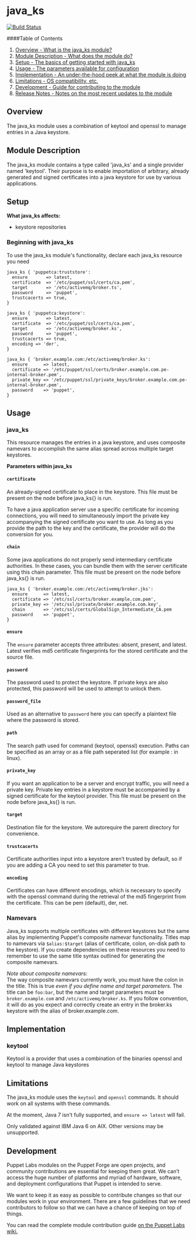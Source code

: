 java_ks
=======

[![Build Status](https://travis-ci.org/puppetlabs/puppetlabs-java_ks.png?branch=master)](https://travis-ci.org/puppetlabs/puppetlabs-java_ks)

####Table of Contents

1. [Overview - What is the java_ks module?](#overview)
2. [Module Description - What does the module do?](#module-description)
3. [Setup - The basics of getting started with java_ks](#setup)
4. [Usage - The parameters available for configuration](#usage)
5. [Implementation - An under-the-hood peek at what the module is doing](#implementation)
6. [Limitations - OS compatibility, etc.](#limitations)
7. [Development - Guide for contributing to the module](#development)
8. [Release Notes - Notes on the most recent updates to the module](#release-notes)

Overview
--------

The java_ks module uses a combination of keytool and openssl to manage entries in a Java keystore.

Module Description
------------------

The java_ks module contains a type called 'java_ks' and a single provider named 'keytool'.  Their purpose is to enable importation of arbitrary, already generated and signed certificates into a java keystore for use by various applications. 

Setup
-----

**What java_ks affects:**

* keystore repositories

### Beginning with java_ks

To use the java_ks module's functionality, declare each java_ks resource you need

    java_ks { 'puppetca:truststore':
      ensure       => latest,
      certificate  => '/etc/puppet/ssl/certs/ca.pem',
      target       => '/etc/activemq/broker.ts',
      password     => 'puppet',
      trustcacerts => true,
    }
    
    java_ks { 'puppetca:keystore':
      ensure       => latest,
      certificate  => '/etc/puppet/ssl/certs/ca.pem',
      target       => '/etc/activemq/broker.ks',
      password     => 'puppet',
      trustcacerts => true,
      encoding => 'der',
    }
  
    java_ks { 'broker.example.com:/etc/activemq/broker.ks':
      ensure      => latest,
      certificate => '/etc/puppet/ssl/certs/broker.example.com.pe-internal-broker.pem',
      private_key => '/etc/puppet/ssl/private_keys/broker.example.com.pe-internal-broker.pem',
      password    => 'puppet',
    }

Usage
-----

### java_ks

This resource manages the entries in a java keystore, and uses composite namevars to accomplish the same alias spread across multiple target keystores.

**Parameters within java_ks**

#### `certificate`

An already-signed certificate to place in the keystore.  This file must be present on the node before java_ks{} is run.

To have a java application server use a specific certificate for incoming connections, you will need to simultaneously import the private key accompanying the signed certificate you want to use. As long as you provide the path to the key and the certificate, the provider will do the conversion for you.

#### `chain`

Some java applications do not properly send intermediary certificate authorities. In these cases, you can bundle them with the server certificate using this chain parameter.  This file must be present on the node before java_ks{} is run.

    java_ks { 'broker.example.com:/etc/activemq/broker.jks':
      ensure      => latest,
      certificate => '/etc/ssl/certs/broker.example.com.pem',
      private_key => '/etc/ssl/private/broker.example.com.key',
      chain       => '/etc/ssl/certs/GlobalSign_Intermediate_CA.pem
      password    => 'puppet',
    }

#### `ensure`

The `ensure` parameter accepts three attributes: absent, present, and latest.  Latest verifies md5 certificate fingerprints for the stored certificate and the source file.  

#### `password`

The password used to protect the keystore. If private keys are also protected, this password will be used to attempt to unlock them. 

#### `password_file`

Used as an alternative to `password` here you can specify a plaintext file where the password is stored.

#### `path`

The search path used for command (keytool, openssl) execution. Paths can be specified as an array or as a file path seperated list (for example : in linux).

#### `private_key`

If you want an application to be a server and encrypt traffic, you will need a private key. Private key entries in a keystore must be accompanied by a signed certificate for the keytool provider.  This file must be present on the node before java_ks{} is run.

#### `target`

Destination file for the keystore. We autorequire the parent directory for convenience.

#### `trustcacerts`

Certificate authorities input into a keystore aren’t trusted by default, so if you are adding a CA you need to set this parameter to true.

#### `encoding`

Certificates can have different encodings, which is necessary to specify with the openssl command during the retrieval of the md5 fingerprint from the certificate. This can be pem (default), der, net.

### Namevars

Java_ks supports multiple certificates with different keystores but the same alias by implementing Puppet's composite namevar functionality.  Titles map to namevars via `$alias:$target` (alias of certificate, colon, on-disk path to the keystore). If you create dependencies on these resources you need to remember to use the same title syntax outlined for generating the composite namevars. 

*Note about composite namevars:*  
The way composite namevars currently work, you must have the colon in the title. This is true *even if you define name and target parameters.*  The title can be `foo:bar`, but the name and target parameters must be `broker.example.com` and `/etc/activemq/broker.ks`. If you follow convention, it will do as you expect and correctly create an entry in the broker.ks keystore with the alias of broker.example.com.

Implementation
--------------

### keytool

Keytool is a provider that uses a combination of the binaries openssl and keytool to manage Java keystores

Limitations
------------

The java_ks module uses the `keytool` and `openssl` commands. It should work on all systems with these commands. 

At the moment, Java 7 isn't fully supported, and `ensure => latest` will fail.

Only validated against IBM Java 6 on AIX. Other versions may be unsupported.

Development
-----------

Puppet Labs modules on the Puppet Forge are open projects, and community contributions are essential for keeping them great. We can’t access the huge number of platforms and myriad of hardware, software, and deployment configurations that Puppet is intended to serve.

We want to keep it as easy as possible to contribute changes so that our modules work in your environment. There are a few guidelines that we need contributors to follow so that we can have a chance of keeping on top of things.

You can read the complete module contribution guide [on the Puppet Labs wiki.](http://projects.puppetlabs.com/projects/module-site/wiki/Module_contributing)
